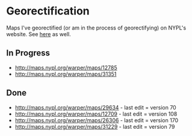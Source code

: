 Georectification
================

Maps I've georectified (or am in the process of georectifying) on NYPL's website. See [here](http://maps.nypl.org/warper/users/28896/maps) as well.



In Progress
-----------

-   <http://maps.nypl.org/warper/maps/12785>
-   <http://maps.nypl.org/warper/maps/31351>

Done
----

-   <http://maps.nypl.org/warper/maps/29634> - last edit = version 70
-   <http://maps.nypl.org/warper/maps/12709> - last edit = version 108
-   <http://maps.nypl.org/warper/maps/26306> - last edit = version 170
-   <http://maps.nypl.org/warper/maps/31229> - last edit = version 79

